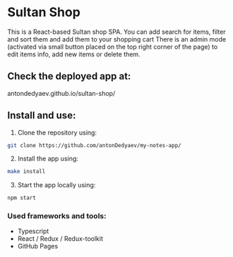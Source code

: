 # Sultan Shop

This is a React-based Sultan shop SPA.
You can add search for items, filter and sort them and add them to your shopping cart
There is an admin mode (activated via small button placed on the top right corner of the page) to edit items info, add new items or delete them.

## Check the deployed app at:

antondedyaev.github.io/sultan-shop/

## Install and use:

1. Clone the repository using:

```sh
git clone https://github.com/antonDedyaev/my-notes-app/
```

2. Install the app using:

```sh
make install
```

3. Start the app locally using:

```sh
npm start
```

### Used frameworks and tools:

- Typescript
- React / Redux / Redux-toolkit
- GitHub Pages
